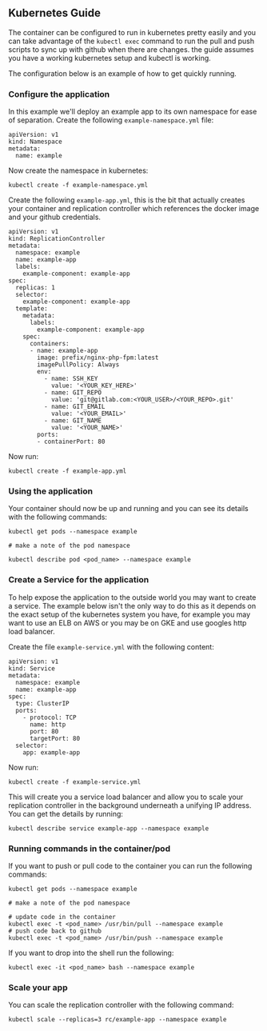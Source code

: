 ## Kubernetes Guide
The container can be configured to run in kubernetes pretty easily and you can take advantage of the ```kubectl exec``` command to run the pull and push scripts to sync up with github when there are changes. the guide assumes you have a working kubernetes setup and kubectl is working.

The configuration below is an example of how to get quickly running.

### Configure the application

In this example we'll deploy an example app to its own namespace for ease of separation. Create the following ```example-namespace.yml``` file:

```
apiVersion: v1
kind: Namespace
metadata:
  name: example
```

Now create the namespace in kubernetes:

```kubectl create -f example-namespace.yml```

Create the following ```example-app.yml```, this is the bit that actually creates your container and replication controller which references the docker image and your github credentials.

```
apiVersion: v1
kind: ReplicationController
metadata:
  namespace: example
  name: example-app
  labels:
    example-component: example-app
spec:
  replicas: 1
  selector:
    example-component: example-app
  template:
    metadata:
      labels:
        example-component: example-app
    spec:
      containers:
      - name: example-app
        image: prefix/nginx-php-fpm:latest
        imagePullPolicy: Always
        env:
          - name: SSH_KEY
            value: '<YOUR_KEY_HERE>'
          - name: GIT_REPO
            value: 'git@gitlab.com:<YOUR_USER>/<YOUR_REPO>.git'
          - name: GIT_EMAIL
            value: '<YOUR_EMAIL>'
          - name: GIT_NAME
            value: '<YOUR_NAME>'
        ports:
        - containerPort: 80
```
Now run:

```kubectl create -f example-app.yml```

### Using the application

Your container should now be up and running and you can see its details with the following commands:

```
kubectl get pods --namespace example

# make a note of the pod namespace

kubectl describe pod <pod_name> --namespace example
```

### Create a Service for the application

To help expose the application to the outside world you may want to create a service. The example below isn't the only way to do this as it depends on the exact setup of the kubernetes system you have, for example you may want to use an ELB on AWS or you may be on GKE and use googles http load balancer.

Create the file ```example-service.yml``` with the following content:

```
apiVersion: v1
kind: Service
metadata:
  namespace: example
  name: example-app
spec:
  type: ClusterIP
  ports:
    - protocol: TCP
      name: http
      port: 80
      targetPort: 80
  selector:
    app: example-app
```
Now run:
```
kubectl create -f example-service.yml
```
This will create you a service load balancer and allow you to scale your replication controller in the background underneath a unifying IP address. You can get the details by running:
```
kubectl describe service example-app --namespace example
```
### Running commands in the container/pod
If you want to push or pull code to the container you can run the following commands:
```
kubectl get pods --namespace example

# make a note of the pod namespace

# update code in the container
kubectl exec -t <pod_name> /usr/bin/pull --namespace example
# push code back to github
kubectl exec -t <pod_name> /usr/bin/push --namespace example
```
If you want to drop into the shell run the following:
```
kubectl exec -it <pod_name> bash --namespace example
```

### Scale your app
You can scale the replication controller with the following command:
```
kubectl scale --replicas=3 rc/example-app --namespace example
```
